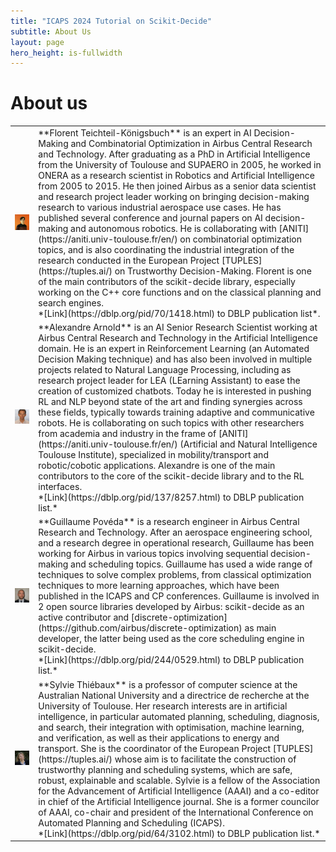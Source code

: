 ```yaml
---
title: "ICAPS 2024 Tutorial on Scikit-Decide"
subtitle: About Us
layout: page
hero_height: is-fullwidth
---
```


# About us
<table>

<tr>
<td><img src="../images/florent.png" width="750"></td>
<td><div markdown="1">
  **Florent Teichteil-Königsbuch** is an expert in AI Decision-Making and Combinatorial Optimization
  in Airbus Central Research and Technology. After graduating as a PhD in Artificial Intelligence from the University
  of Toulouse and SUPAERO in 2005, he worked in ONERA as a research scientist in Robotics and Artificial Intelligence
  from 2005 to 2015. He then joined Airbus as a senior data scientist and
  research project leader working on bringing decision-making research to various industrial aerospace use cases.
  He has published several conference and journal papers on AI decision-making and autonomous robotics.
  He is collaborating with [ANITI](https://aniti.univ-toulouse.fr/en/) on combinatorial optimization topics, and is also coordinating
  the industrial integration of the research conducted in the European Project [TUPLES](https://tuples.ai/) on Trustworthy
  Decision-Making. Florent is one of the main contributors of the scikit-decide library, especially
  working on the C++ core functions and on the classical planning and search engines.<br>
  *[Link](https://dblp.org/pid/70/1418.html) to DBLP publication list*.
</div></td>
</tr>

<tr>
<td><img src="../images/alexandre.jpeg" width="750"></td>
<td><div markdown="1">
  **Alexandre Arnold** is an AI Senior Research Scientist working at Airbus Central Research and Technology
  in the Artificial Intelligence domain. He is an expert in Reinforcement Learning
  (an Automated Decision Making technique) and has also been involved in multiple
  projects related to Natural Language Processing, including as research project
  leader for LEA (LEarning Assistant) to ease the creation of customized chatbots.
  Today he is interested in pushing RL and NLP beyond state of the art and finding
  synergies across these fields, typically towards training adaptive and communicative
  robots. He is collaborating on such topics with other researchers from academia
  and industry in the frame of [ANITI](https://aniti.univ-toulouse.fr/en/) (Artificial and Natural Intelligence Toulouse
  Institute), specialized in mobility/transport and robotic/cobotic applications.
  Alexandre is one of the main contributors to the core of the scikit-decide library
  and to the RL interfaces.<br>
  *[Link](https://dblp.org/pid/137/8257.html) to DBLP publication list.*
</div></td>
</tr>

<tr>
<td><img src="../images/guillaume.jpeg" width="750"></td>
<td><div markdown="1">
  **Guillaume Povéda** is a research engineer in Airbus Central Research and Technology.
  After an aerospace engineering school, and a research degree in operational research,
  Guillaume has been working for Airbus in various topics involving sequential
  decision-making and scheduling topics. Guillaume has used a wide range of techniques
  to solve complex problems, from classical optimization techniques to more learning
  approaches, which have been published in the ICAPS and CP conferences. Guillaume is
  involved in 2 open source libraries developed by Airbus: scikit-decide as an active
  contributor and [discrete-optimization](https://github.com/airbus/discrete-optimization)
  as main developer, the latter being used as the core scheduling engine in scikit-decide.<br>
  *[Link](https://dblp.org/pid/244/0529.html) to DBLP publication list.*
</div></td>
</tr>

<tr>
<td><img src="../images/sylvie.jpeg" width="750"></td>
<td><div markdown="1">
  **Sylvie Thiébaux** is a professor of computer science at the Australian National University
  and a directrice de recherche at the University of Toulouse. Her research interests are
  in artificial intelligence, in particular automated planning, scheduling, diagnosis,
  and search, their integration with optimisation, machine learning, and verification,
  as well as their applications to energy and transport. She is the coordinator of the
  European Project [TUPLES](https://tuples.ai/) whose aim is to facilitate the construction of trustworthy
  planning and scheduling systems, which are safe, robust, explainable and scalable.
  Sylvie is a fellow of the Association for the Advancement of Artificial Intelligence
  (AAAI) and a co-editor in chief of the Artificial Intelligence journal. She is a
  former councilor of AAAI, co-chair and president of the International Conference
  on Automated Planning and Scheduling (ICAPS).<br>
  *[Link](https://dblp.org/pid/64/3102.html) to DBLP publication list.*
</div></td>
</tr>

</table>
